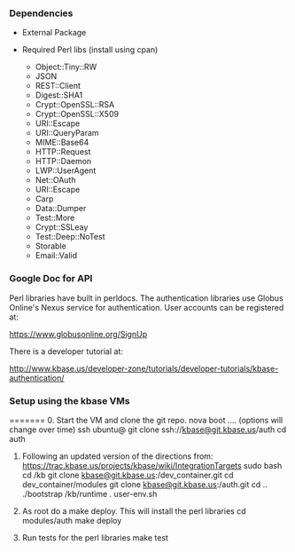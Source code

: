 ### Dependencies

* External Package

* Required Perl libs (install using cpan)
    * Object::Tiny::RW
    * JSON
    * REST::Client
    * Digest::SHA1
    * Crypt::OpenSSL::RSA
    * Crypt::OpenSSL::X509
    * URI::Escape
    * URI::QueryParam
    * MIME::Base64
    * HTTP::Request
    * HTTP::Daemon
    * LWP::UserAgent
    * Net::OAuth
    * URI::Escape
    * Carp
    * Data::Dumper
    * Test::More
    * Crypt::SSLeay
    * Test::Deep::NoTest
    * Storable
    * Email::Valid

### Google Doc for API

   Perl libraries have built in perldocs. The authentication libraries use
Globus Online's Nexus service for authentication. User accounts can be
registered at:

https://www.globusonline.org/SignUp

   There is a developer tutorial at:

http://www.kbase.us/developer-zone/tutorials/developer-tutorials/kbase-authentication/

### Setup using the kbase VMs
=======
0.  Start the VM and clone the git repo.
    nova boot .... (options will change over time)
    ssh ubuntu@<vm host>
    git clone ssh://kbase@git.kbase.us/auth
    cd auth

1. Following an updated version of the directions
   from: https://trac.kbase.us/projects/kbase/wiki/IntegrationTargets
   sudo bash
   cd /kb
   git clone kbase@git.kbase.us:/dev_container.git
   cd dev_container/modules
   git clone kbase@git.kbase.us:/auth.git
   cd ..
   ./bootstrap /kb/runtime
   . user-env.sh

1. As root do a make deploy. This will install the perl libraries
   cd modules/auth
   make deploy 

2. Run tests for the perl libraries
   make test

